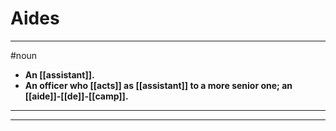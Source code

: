 # Aides
---
#noun
- **An [[assistant]].**
- **An officer who [[acts]] as [[assistant]] to a more senior one; an [[aide]]-[[de]]-[[camp]].**
---
---
